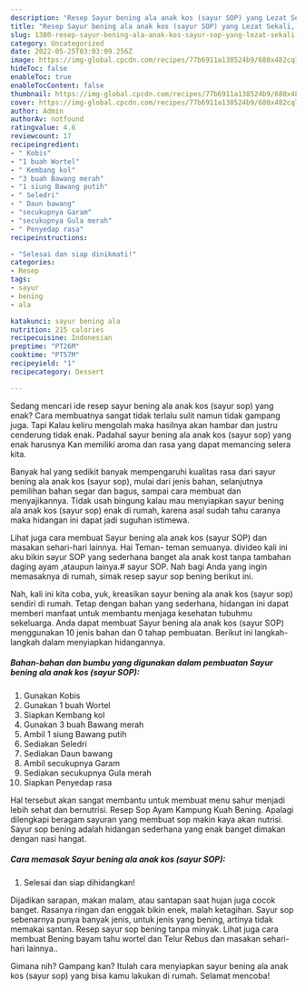 ```yaml
---
description: "Resep Sayur bening ala anak kos (sayur SOP) yang Lezat Sekali, Buat Buka Puasa Bikin Ngiler"
title: "Resep Sayur bening ala anak kos (sayur SOP) yang Lezat Sekali, Buat Buka Puasa Bikin Ngiler"
slug: 1380-resep-sayur-bening-ala-anak-kos-sayur-sop-yang-lezat-sekali-buat-buka-puasa-bikin-ngiler
category: Uncategorized
date: 2022-05-25T03:03:09.256Z
image: https://img-global.cpcdn.com/recipes/77b6911a138524b9/680x482cq70/sayur-bening-ala-anak-kos-sayur-sop-foto-resep-utama.jpg
hideToc: false
enableToc: true
enableTocContent: false
thumbnail: https://img-global.cpcdn.com/recipes/77b6911a138524b9/680x482cq70/sayur-bening-ala-anak-kos-sayur-sop-foto-resep-utama.jpg
cover: https://img-global.cpcdn.com/recipes/77b6911a138524b9/680x482cq70/sayur-bening-ala-anak-kos-sayur-sop-foto-resep-utama.jpg
author: Admin
authorAv: notfound
ratingvalue: 4.6
reviewcount: 17
recipeingredient:
- " Kobis"
- "1 buah Wortel"
- " Kembang kol"
- "3 buah Bawang merah"
- "1 siung Bawang putih"
- " Seledri"
- " Daun bawang"
- "secukupnya Garam"
- "secukupnya Gula merah"
- " Penyedap rasa"
recipeinstructions:

- "Selesai dan siap dinikmati!"
categories:
- Resep
tags:
- sayur
- bening
- ala

katakunci: sayur bening ala 
nutrition: 215 calories
recipecuisine: Indonesian
preptime: "PT26M"
cooktime: "PT57M"
recipeyield: "1"
recipecategory: Dessert

---
```



Sedang mencari ide resep sayur bening ala anak kos (sayur sop) yang enak? Cara membuatnya sangat tidak terlalu sulit namun tidak gampang juga. Tapi Kalau keliru mengolah maka hasilnya akan hambar dan justru cenderung tidak enak. Padahal sayur bening ala anak kos (sayur sop) yang enak harusnya Kan memiliki aroma dan rasa yang dapat memancing selera kita.


Banyak hal yang sedikit banyak mempengaruhi kualitas rasa dari sayur bening ala anak kos (sayur sop), mulai dari jenis bahan, selanjutnya pemilihan bahan segar dan bagus, sampai cara membuat dan menyajikannya. Tidak usah bingung kalau mau menyiapkan sayur bening ala anak kos (sayur sop) enak di rumah, karena asal sudah tahu caranya maka hidangan ini dapat jadi suguhan istimewa.

Lihat juga cara membuat Sayur bening ala anak kos (sayur SOP) dan masakan sehari-hari lainnya. Hai Teman- teman semuanya. divideo kali ini aku bikin sayur SOP yang sederhana banget ala anak kost tanpa tambahan daging ayam ,ataupun lainya.# sayur SOP. Nah bagi Anda yang ingin memasaknya di rumah, simak resep sayur sop bening berikut ini.


Nah, kali ini kita coba, yuk, kreasikan sayur bening ala anak kos (sayur sop) sendiri di rumah. Tetap dengan bahan yang sederhana, hidangan ini dapat memberi manfaat untuk membantu menjaga kesehatan tubuhmu sekeluarga. Anda dapat membuat Sayur bening ala anak kos (sayur SOP) menggunakan 10 jenis bahan dan 0 tahap pembuatan. Berikut ini langkah-langkah dalam menyiapkan hidangannya.

<!--inarticleads1-->

##### Bahan-bahan dan bumbu yang digunakan dalam pembuatan Sayur bening ala anak kos (sayur SOP):

1. Gunakan  Kobis
1. Gunakan 1 buah Wortel
1. Siapkan  Kembang kol
1. Gunakan 3 buah Bawang merah
1. Ambil 1 siung Bawang putih
1. Sediakan  Seledri
1. Sediakan  Daun bawang
1. Ambil secukupnya Garam
1. Sediakan secukupnya Gula merah
1. Siapkan  Penyedap rasa


Hal tersebut akan sangat membantu untuk membuat menu sahur menjadi lebih sehat dan bernutrisi. Resep Sop Ayam Kampung Kuah Bening. Apalagi dilengkapi beragam sayuran yang membuat sop makin kaya akan nutrisi. Sayur sop bening adalah hidangan sederhana yang enak banget dimakan dengan nasi hangat. 

<!--inarticleads2-->

##### Cara memasak Sayur bening ala anak kos (sayur SOP):


1. Selesai dan siap dihidangkan!

Dijadikan sarapan, makan malam, atau santapan saat hujan juga cocok banget. Rasanya ringan dan enggak bikin enek, malah ketagihan. Sayur sop sebenarnya punya banyak jenis, untuk jenis yang bening, artinya tidak memakai santan. Resep sayur sop bening tanpa minyak. Lihat juga cara membuat Bening bayam tahu wortel dan Telur Rebus dan masakan sehari-hari lainnya.. 

Gimana nih? Gampang kan? Itulah cara menyiapkan sayur bening ala anak kos (sayur sop) yang bisa kamu lakukan di rumah. Selamat mencoba!

